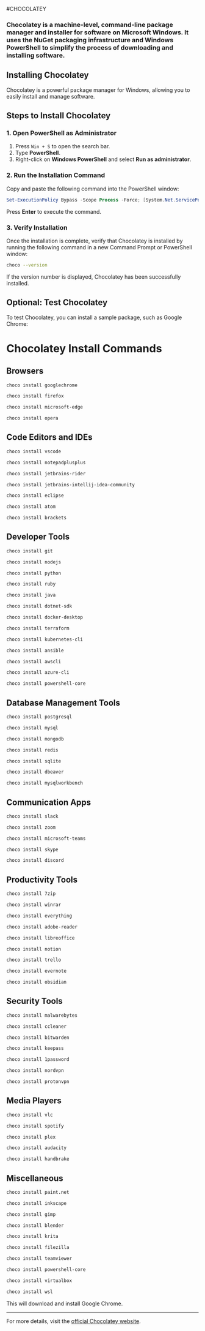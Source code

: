 #CHOCOLATEY

### Chocolatey is a machine-level, command-line package manager and installer for software on Microsoft Windows. It uses the NuGet packaging infrastructure and Windows PowerShell to simplify the process of downloading and installing software.



## Installing Chocolatey

Chocolatey is a powerful package manager for Windows, allowing you to easily install and manage software.

## Steps to Install Chocolatey

### 1. Open PowerShell as Administrator
1. Press `Win + S` to open the search bar.
2. Type **PowerShell**.
3. Right-click on **Windows PowerShell** and select **Run as administrator**.

### 2. Run the Installation Command
Copy and paste the following command into the PowerShell window:

```powershell
Set-ExecutionPolicy Bypass -Scope Process -Force; [System.Net.ServicePointManager]::SecurityProtocol = [System.Net.ServicePointManager]::SecurityProtocol -bor 3072; iex ((New-Object System.Net.WebClient).DownloadString('https://community.chocolatey.org/install.ps1'))
```

Press **Enter** to execute the command.

### 3. Verify Installation
Once the installation is complete, verify that Chocolatey is installed by running the following command in a new Command Prompt or PowerShell window:

```bash
choco --version
```

If the version number is displayed, Chocolatey has been successfully installed.

## Optional: Test Chocolatey
To test Chocolatey, you can install a sample package, such as Google Chrome:


# Chocolatey Install Commands

## Browsers  
```bash
choco install googlechrome
```  

```bash
choco install firefox
```  

```bash
choco install microsoft-edge
```  

```bash
choco install opera
```  

## Code Editors and IDEs  
```bash
choco install vscode
```  

```bash
choco install notepadplusplus
```  

```bash
choco install jetbrains-rider
```  

```bash
choco install jetbrains-intellij-idea-community
```  

```bash
choco install eclipse
```  

```bash
choco install atom
```  

```bash
choco install brackets
```  

## Developer Tools  
```bash
choco install git
```  

```bash
choco install nodejs
```  

```bash
choco install python
```  

```bash
choco install ruby
```  

```bash
choco install java
```  

```bash
choco install dotnet-sdk
```  

```bash
choco install docker-desktop
```  

```bash
choco install terraform
```  

```bash
choco install kubernetes-cli
```  

```bash
choco install ansible
```  

```bash
choco install awscli
```  

```bash
choco install azure-cli
```  

```bash
choco install powershell-core
```  

## Database Management Tools  
```bash
choco install postgresql
```  

```bash
choco install mysql
```  

```bash
choco install mongodb
```  

```bash
choco install redis
```  

```bash
choco install sqlite
```  

```bash
choco install dbeaver
```  

```bash
choco install mysqlworkbench
```  

## Communication Apps  
```bash
choco install slack
```  

```bash
choco install zoom
```  

```bash
choco install microsoft-teams
```  

```bash
choco install skype
```  

```bash
choco install discord
```  

## Productivity Tools  
```bash
choco install 7zip
```  

```bash
choco install winrar
```  

```bash
choco install everything
```  

```bash
choco install adobe-reader
```  

```bash
choco install libreoffice
```  

```bash
choco install notion
```  

```bash
choco install trello
```  

```bash
choco install evernote
```  

```bash
choco install obsidian
```  

## Security Tools  
```bash
choco install malwarebytes
```  

```bash
choco install ccleaner
```  

```bash
choco install bitwarden
```  

```bash
choco install keepass
```  

```bash
choco install 1password
```  

```bash
choco install nordvpn
```  

```bash
choco install protonvpn
```  

## Media Players  
```bash
choco install vlc
```  

```bash
choco install spotify
```  

```bash
choco install plex
```  

```bash
choco install audacity
```  

```bash
choco install handbrake
```  

## Miscellaneous  
```bash
choco install paint.net
```  

```bash
choco install inkscape
```  

```bash
choco install gimp
```  

```bash
choco install blender
```  

```bash
choco install krita
```  

```bash
choco install filezilla
```  

```bash
choco install teamviewer
```  

```bash
choco install powershell-core
```  

```bash
choco install virtualbox
```  

```bash
choco install wsl
```  


This will download and install Google Chrome.

---

For more details, visit the [official Chocolatey website](https://chocolatey.org/).

